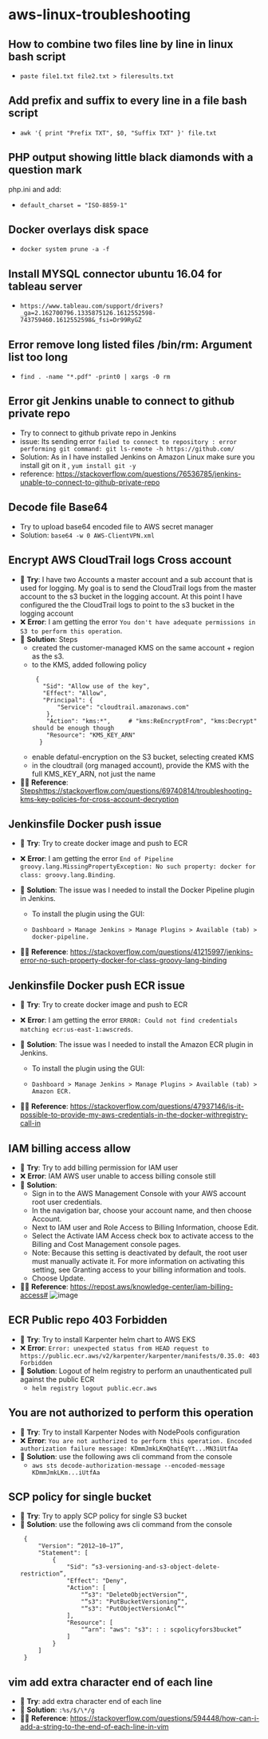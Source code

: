 # aws-linux-troubleshooting

## How to combine two files line by line in linux bash script
* `paste file1.txt file2.txt > fileresults.txt`

## Add prefix and suffix to every line in a file bash script

* `awk '{ print "Prefix TXT", $0, "Suffix TXT" }' file.txt`

## PHP output showing little black diamonds with a question mark
php.ini and add:

* `default_charset = "ISO-8859-1"`
## Docker overlays disk space 
* `docker system prune -a -f`

## Install MYSQL connector ubuntu 16.04 for tableau server
* `https://www.tableau.com/support/drivers?_ga=2.162700796.1335875126.1612552598-743759460.1612552598&_fsi=Dr99RyGZ`

## Error remove long listed files /bin/rm: Argument list too long
* `find . -name "*.pdf" -print0 | xargs -0 rm`

## Error git Jenkins unable to connect to github private repo
* Try to connect to github private repo in Jenkins 
* issue: Its sending error `failed to connect to repository : error performing git command: git ls-remote -h https://github.com/`
* Solution: As in I have installed Jenkins on Amazon Linux make sure you install git on it , `yum install git -y`
* reference: https://stackoverflow.com/questions/76536785/jenkins-unable-to-connect-to-github-private-repo

## Decode file Base64
* Try to upload base64 encoded file to AWS secret manager
* Solution: `base64 -w 0 AWS-ClientVPN.xml`

## Encrypt AWS CloudTrail logs Cross account 
* 🤔  **Try**: I have two Accounts a master account and a sub account that is used for logging. My goal is to send the CloudTrail logs from the master account to the s3 bucket in the logging account. At this point I have configured the the CloudTrail logs to point to the s3 bucket in the logging account
* ❌ **Error**: I am getting the error `You don't have adequate permissions in S3 to perform this operation`.
* 🎯 **Solution**: Steps
  * created the customer-managed KMS on the same account + region as the s3.
  * to the KMS, added following policy
    ```
     {
       "Sid": "Allow use of the key",
       "Effect": "Allow",
       "Principal": {
           "Service": "cloudtrail.amazonaws.com"
        },
        "Action": "kms:*",     # "kms:ReEncryptFrom", "kms:Decrypt" should be enough though
        "Resource": "KMS_KEY_ARN"
      }
    ```
  * enable defatul-encryption on the S3 bucket, selecting created KMS
  * in the cloudtrail (org managed account), provide the KMS with the full KMS_KEY_ARN, not just the name
* 🙏🏻 **Reference**: [Steps](https://stackoverflow.com/questions/69740814/troubleshooting-kms-key-policies-for-cross-account-decryption)https://stackoverflow.com/questions/69740814/troubleshooting-kms-key-policies-for-cross-account-decryption

## Jenkinsfile Docker push issue
* 🤔  **Try**: Try to create docker image and push to ECR
* ❌ **Error**: I am getting the error `End of Pipeline groovy.lang.MissingPropertyException: No such property: docker for class: groovy.lang.Binding`.
* 🎯 **Solution**: The issue was I needed to install the Docker Pipeline plugin in Jenkins.

    * To install the plugin using the GUI:

    * `Dashboard > Manage Jenkins > Manage Plugins > Available (tab) > docker-pipeline.`
* 🙏🏻 **Reference**: https://stackoverflow.com/questions/41215997/jenkins-error-no-such-property-docker-for-class-groovy-lang-binding

## Jenkinsfile Docker push ECR issue
* 🤔  **Try**: Try to create docker image and push to ECR
* ❌ **Error**: I am getting the error `ERROR: Could not find credentials matching ecr:us-east-1:awscreds`.
* 🎯 **Solution**: The issue was I needed to install the Amazon ECR plugin in Jenkins.

    * To install the plugin using the GUI:

    * `Dashboard > Manage Jenkins > Manage Plugins > Available (tab) > Amazon ECR.`
* 🙏🏻 **Reference**: https://stackoverflow.com/questions/47937146/is-it-possible-to-provide-my-aws-credentials-in-the-docker-withregistry-call-in

## IAM billing access allow 
* 🤔  **Try**: Try to add billing permission for IAM user 
* ❌ **Error**: IAM AWS user unable to access billing console still
* 🎯 **Solution**:
  * Sign in to the AWS Management Console with your AWS account root user credentials.
  * In the navigation bar, choose your account name, and then choose Account.
  * Next to IAM user and Role Access to Billing Information, choose Edit.
  * Select the Activate IAM Access check box to activate access to the Billing and Cost Management console pages.
  * Note: Because this setting is deactivated by default, the root user must manually activate it. For more information on activating this setting, see Granting access to your billing information and tools.
  * Choose Update.
* 🙏🏻 **Reference**: https://repost.aws/knowledge-center/iam-billing-access#
![image](https://github.com/abaidgulshan/aws-linux-troubleshooting/assets/7329596/c747339c-3782-4283-a3a8-868e2e3efee0)

## ECR Public repo 403 Forbidden
* 🤔  **Try**: Try to install Karpenter helm chart to AWS EKS
* ❌ **Error**: `Error: unexpected status from HEAD request to https://public.ecr.aws/v2/karpenter/karpenter/manifests/0.35.0: 403 Forbidden`
* 🎯 **Solution**: Logout of helm registry to perform an unauthenticated pull against the public ECR
  * `helm registry logout public.ecr.aws`

## You are not authorized to perform this operation
* 🤔  **Try**: Try to install Karpenter Nodes with NodePools configuration
* ❌ **Error**: `You are not authorized to perform this operation. Encoded authorization failure message: KDmmJmkLKmQhatEqYt...MN3iUtfAa`
* 🎯 **Solution**: use the following aws cli command from the console
  * `aws sts decode-authorization-message --encoded-message KDmmJmkLKm...iUtfAa`

## SCP policy for single bucket
* 🤔  **Try**: Try to apply SCP policy for single S3 bucket
* 🎯 **Solution**: use the following aws cli command from the console
    ```
     {
         "Version": “2012–10–17”,
         "Statement": [
             {
                 "Sid": “s3-versioning-and-s3-object-delete-restriction”,
                 "Effect": "Deny",
                 "Action": [
                     "“s3": "DeleteObjectVersion”",
                     "“s3": "PutBucketVersioning”",
                     "“s3": "PutObjectVersionAcl”"
                 ],
                 "Resource": [
                     "“arn": "aws": "s3": : : scpolicyfors3bucket”
                 ]
             }
         ]
     }
   ```
## vim add extra character end of each line
* 🤔  **Try**: add extra character end of each line
* 🎯 **Solution**: `:%s/$/\*/g`
* 🙏🏻 **Reference**: https://stackoverflow.com/questions/594448/how-can-i-add-a-string-to-the-end-of-each-line-in-vim
